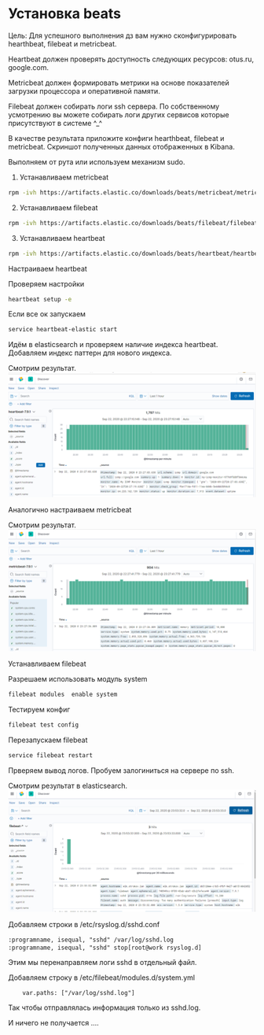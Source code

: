 # Установка beats
Цель: Для успешного выполнения дз вам нужно сконфигурировать hearthbeat, filebeat и metricbeat.

Heartbeat должен проверять доступность следующих ресурсов: otus.ru, google.com.

Metricbeat должен формировать метрики на основе показателей загрузки процессора и оперативной памяти.

Filebeat должен собирать логи ssh сервера. По собственному усмотрению вы можете собирать логи других сервисов которые присутствуют в системе ^_^

В качестве результата приложите конфиги hearthbeat, filebeat и metricbeat. Скриншот полученных данных отображенных в Kibana.

Выполняем от рута или используем механизм sudo.

1. Устанавливаем metricbeat
```bash
rpm -ivh https://artifacts.elastic.co/downloads/beats/metricbeat/metricbeat-7.9.1-x86_64.rpm
```
2. Устанавливаем filebeat
```bash
rpm -ivh https://artifacts.elastic.co/downloads/beats/filebeat/filebeat-7.9.1-x86_64.rpm
```
3. Устанавливаем heartbeat
```bash
rpm -ivh https://artifacts.elastic.co/downloads/beats/heartbeat/heartbeat-7.9.1-x86_64.rpm
```

Настраиваем heartbeat


Проверяем настройки 
```bash
heartbeat setup -e
```
Если все ок запускаем 
```bash
service heartbeat-elastic start
```

Идём в elasticsearch и проверяем наличие индекса heartbeat. 
Добавляем индекс паттерн для нового индекса.

Смотрим результат.
![](result/Screenshot_42.png)

Аналогично настраиваем metricbeat

Смотрим результат.
![](result/Screenshot_43.png)


Устанавливаем filebeat


Разрешаем использовать модуль system
```bash
filebeat modules  enable system
```

Тестируем конфиг 
```bash
filebeat test config
```
Перезапускаем filebeat
```bash
service filebeat restart
```
Прверяем вывод логов. Пробуем залогиниться на сервере по ssh.

Смотрим результат в elasticsearch.
![](result/Screenshot_44.png)


Добавляем строки в /etc/rsyslog.d/sshd.conf

```plaintext
:programname, isequal, "sshd" /var/log/sshd.log
:programname, isequal, "sshd" stop[root@work rsyslog.d]
```
Этим мы перенаправляем логи sshd в отдельный файл.


Добавляем строку в /etc/filebeat/modules.d/system.yml
```plaintext
    var.paths: ["/var/log/sshd.log"]
```
Так чтобы отправлялась информация только из sshd.log.

И ничего не получается ....
